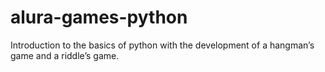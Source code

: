 # alura-games-python

Introduction to the basics of python with the development of a hangman’s game and a riddle’s game.

